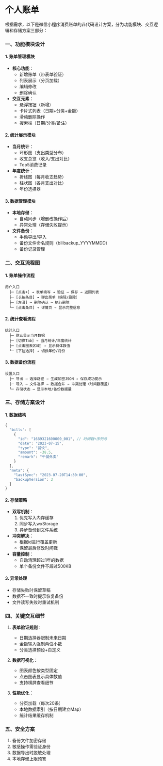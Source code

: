 # 个人账单
根据需求，以下是微信小程序消费账单的非代码设计方案，分为功能模块、交互逻辑和存储方案三部分：

### 一、功能模块设计
#### 1. 账单管理模块
- **核心功能**：
  - 新增账单（带表单验证）
  - 列表展示（分页加载）
  - 编辑修改
  - 删除确认
- **交互元素**：
  - 悬浮按钮（新增）
  - 卡片式列表（日期+分类+金额）
  - 滑动删除操作
  - 搜索栏（日期/分类/备注）

#### 2. 统计展示模块
- **当月统计**：
  - 环形图（支出类型分布）
  - 收支总览（收入/支出对比）
  - Top5消费记录
- **年度统计**：
  - 折线图（每月收支趋势）
  - 柱状图（各月支出对比）
  - 年份选择器

#### 3. 数据管理模块
- **本地存储**：
  - 自动同步（增删改操作后）
  - 异常处理（存储失败提示）
- **文件备份**：
  - 手动导出/导入
  - 备份文件命名规则（billbackup_YYYYMMDD）
  - 备份记录管理

### 二、交互流程图
#### 1. 账单操作流程
```
用户入口
  ├─ [点击+] → 表单填写 → 验证 → 保存 → 返回列表
  ├─ [长按条目] → 弹出菜单（编辑/删除）
  ├─ [左滑] → 删除确认 → 执行删除
  └─ [点击条目] → 详情页 → 显示完整信息
```

#### 2. 统计查看流程
```
统计入口
  ├─ 默认显示当月数据
  ├─ [切换Tab] → 当月统计/年度统计
  ├─ [点击图表区域] → 显示具体数值
  └─ [下拉选择] → 切换年份/月份
```

#### 3. 数据备份流程
```
设置入口
  ├─ 导出 → 选择路径 → 生成加密JSON → 保存成功提示
  ├─ 导入 → 文件选择 → 数据合并 → 冲突处理（时间戳覆盖）
  └─ 存储状态 → 显示本地/备份数据量
```

### 三、存储方案设计
#### 1. 数据结构
```javascript
{
  "bills": [
    {
      "id": "1689321600000_001", // 时间戳+序列号
      "date": "2023-07-15",
      "type": "餐饮",
      "amount": -38.5,
      "remark": "午餐外卖"
    }
  ],
  "meta": {
    "lastSync": "2023-07-20T14:30:00",
    "backupVersion": 3
  }
}
```

#### 2. 存储策略
- **双写机制**：
  1. 优先写入内存缓存
  2. 同步写入wxStorage
  3. 异步备份到文件系统
- **冲突解决**：
  - 根据id进行覆盖更新
  - 保留最后修改时间戳
- **容量控制**：
  - 自动清理超过1年的数据
  - 单个备份文件不超过500KB

#### 3. 异常处理
- 存储失败时保留草稿
- 数据不一致时提示恢复备份
- 文件读写失败时重试机制

### 四、关键交互细节
1. **表单验证规则**：
   - 日期选择器限制未来日期
   - 金额输入强制两位小数
   - 分类选择预设+自定义

2. **数据可视化**：
   - 图表颜色按类型固定
   - 点击图表显示具体数值
   - 支持横屏查看细节

3. **性能优化**：
   - 分页加载（每次20条）
   - 本地数据索引（按日期建立Map）
   - 统计结果缓存机制

### 五、安全方案
1. 备份文件加密存储
2. 敏感操作需验证身份
3. 数据导出时脱敏处理
4. 本地存储上限预警
